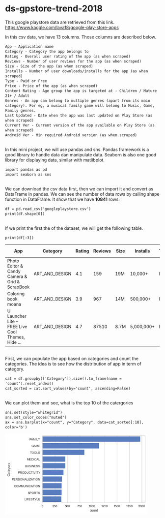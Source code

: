 # ds-gpstore-trend-2018

This google playstore data are retrieved from this link.
https://www.kaggle.com/lava18/google-play-store-apps

In this csv data, we have 13 columns. Those columns are described below.
```
App - Application name
Category - Category the app belongs to
Rating - Overall user rating of the app (as when scraped)
Reviews - Number of user reviews for the app (as when scraped)
Size - Size of the app (as when scraped)
Installs - Number of user downloads/installs for the app (as when scraped)
Type - Paid or Free
Price - Price of the app (as when scraped)
Content Rating - Age group the app is targeted at - Children / Mature 21+ / Adult
Genres - An app can belong to multiple genres (apart from its main category). For eg, a musical family game will belong to Music, Game, Family genres.
Last Updated - Date when the app was last updated on Play Store (as when scraped)
Current Ver - Current version of the app available on Play Store (as when scraped)
Android Ver - Min required Android version (as when scraped)
```
\
In this mini project, we will use pandas and sns.
Pandas framework is a good library to handle data dan manipulate data.
Seaborn is also one good library for displaying data, similar with matlibplot.
```
import pandas as pd
import seaborn as sns
```

\
We can download the csv data first, then we can import it and convert as DataFrame in pandas.
We can see the number of data rows by calling shape function in DataFrame. It show that we have **10841** rows.
```
df = pd.read_csv('googleplaystore.csv')
print(df.shape[0])
```

\
If we print the first the of the dataset, we will get the following table.
```
print(df[:3])
```

App |	Category | Rating | Reviews |	Size | Installs |	Type |	Price | Content Rating |	Genres |	Last Updated |	Current Ver |	Android Ver
--- | --- | --- | --- | --- | --- | --- | --- | --- | --- | --- | --- | --- 
Photo Editor & Candy Camera & Grid & ScrapBook | ART_AND_DESIGN | 4.1 | 159 | 19M | 10,000+ | Free | 0 | Everyone | Art & Design | January 7, 2018 | 1.0.0 | 4.0.3 and up
Coloring book moana |	ART_AND_DESIGN |	3.9 |	967 |	14M |	500,000+ |	Free |	0 |	Everyone |	Art & Design;Pretend Play |	January 15, 2018 |	2.0.0 |	4.0.3 and up
U Launcher Lite – FREE Live Cool Themes, Hide ... |	ART_AND_DESIGN	| 4.7 |	87510 |	8.7M |	5,000,000+ |	Free |	0 |	Everyone |	Art & Design |	August 1, 2018 |	1.2.4 |	4.0.3 and up

\
First, we can populate the app based on categories and count the categories. The idea is to see how the distribution of app in term of category.
```
cat = df.groupby(['Category']).size().to_frame(name = 'count').reset_index()
cat_sorted = cat.sort_values(by='count', ascending=False)
```

\
We can plot them and see, what is the top 10 of the catergories
```
sns.set(style="whitegrid")
sns.set_color_codes("muted")
ax = sns.barplot(x="count", y="Category", data=cat_sorted[:10], color='b')
```
[top_cat_10]: https://github.com/athoya/ds-gpstore-trend-2018/blob/master/images/top_10_category.png "Top 10 Category"
![alt text][top_cat_10]
